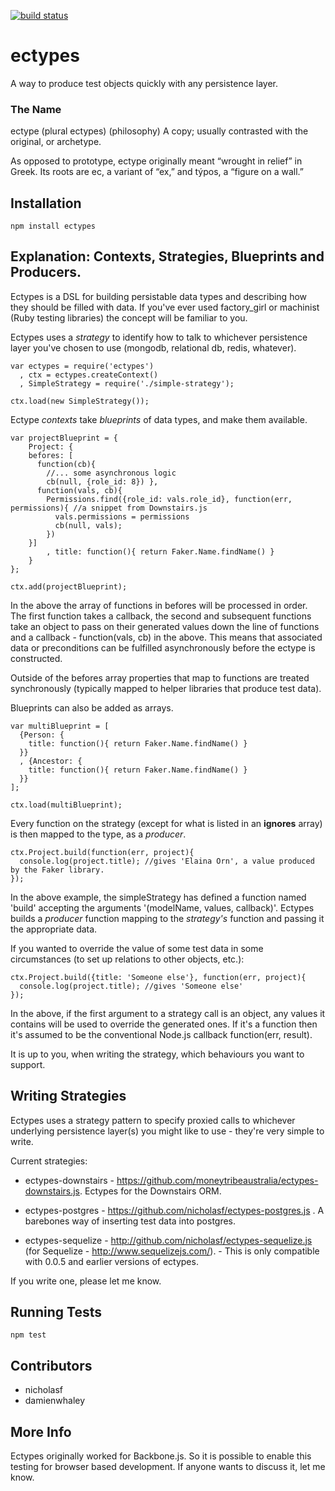  [![build status](https://secure.travis-ci.org/nicholasf/ectypes.js.png)](http://travis-ci.org/nicholasf/ectypes.js)

# ectypes
A way to produce test objects quickly with any persistence layer.

### The Name

ectype (plural ectypes)
(philosophy) A copy; usually contrasted with the original, or archetype.  

As opposed to prototype, ectype originally meant “wrought in relief” in Greek. Its roots are ec, a variant of “ex,” and týpos, a “figure on a wall.”

## Installation

```
npm install ectypes
```

## Explanation: Contexts, Strategies, Blueprints and Producers.

Ectypes is a DSL for building persistable data types and describing how they should be filled with data. If you've ever used factory_girl or machinist (Ruby testing libraries) the concept will be familiar to you.

Ectypes uses a *strategy* to identify how to talk to whichever persistence layer you've chosen to use (mongodb, relational db, redis, whatever).

```
var ectypes = require('ectypes')
  , ctx = ectypes.createContext()
  , SimpleStrategy = require('./simple-strategy');

ctx.load(new SimpleStrategy());

```

Ectype *contexts* take *blueprints* of data types, and make them available.

```
var projectBlueprint = {
	Project: {
    befores: [
      function(cb){ 
        //... some asynchronous logic
        cb(null, {role_id: 8}) },
      function(vals, cb){
        Permissions.find({role_id: vals.role_id}, function(err, permissions){ //a snippet from Downstairs.js
          vals.permissions = permissions
          cb(null, vals);
        })
    }]
		, title: function(){ return Faker.Name.findName() }
	}
};

ctx.add(projectBlueprint);
```

In the above the array of functions in befores will be processed in order. The first function takes a callback, the second and subsequent functions take an object to pass on their generated values down the line of functions and a callback - function(vals, cb) in the above. This means that associated data or preconditions can be fulfilled asynchronously before the ectype is constructed.

Outside of the befores array properties that map to functions are treated synchronously (typically mapped to helper libraries that produce test data).

Blueprints can also be added as arrays.

```
var multiBlueprint = [
  {Person: {
    title: function(){ return Faker.Name.findName() }
  }}
  , {Ancestor: {
    title: function(){ return Faker.Name.findName() }
  }}
];

ctx.load(multiBlueprint);
```

Every function on the strategy (except for what is listed in an **ignores** array) is then mapped to the type, as a *producer*.

```
ctx.Project.build(function(err, project){ 
  console.log(project.title); //gives 'Elaina Orn', a value produced by the Faker library.
});

```

In the above example, the simpleStrategy has defined a function named 'build' accepting the arguments '(modelName, values, callback)'. Ectypes builds a *producer* function mapping to the *strategy's* function and passing it the appropriate data.

If you wanted to override the value of some test data in some circumstances (to set up relations to other objects, etc.):

```
ctx.Project.build({title: 'Someone else'}, function(err, project){ 
  console.log(project.title); //gives 'Someone else'
});
```

In the above, if the first argument to a strategy call is an object, any values it contains will be used to override the generated ones. If it's a function then it's assumed to be the conventional Node.js callback function(err, result).

It is up to you, when writing the strategy, which behaviours you want to support.

## Writing Strategies

Ectypes uses a strategy pattern to specify proxied calls to whichever underlying persistence layer(s) you might like to use - they're very simple to write. 


Current strategies:

* ectypes-downstairs - https://github.com/moneytribeaustralia/ectypes-downstairs.js. Ectypes for the Downstairs ORM.

* ectypes-postgres - https://github.com/nicholasf/ectypes-postgres.js . A barebones way of inserting test data into postgres.

* ectypes-sequelize - http://github.com/nicholasf/ectypes-sequelize.js (for Sequelize - http://www.sequelizejs.com/). - This is only compatible with 0.0.5 and earlier versions of ectypes.


If you write one, please let me know.

## Running Tests

```
npm test 
```

## Contributors

* nicholasf
* damienwhaley 


## More Info

Ectypes originally worked for Backbone.js. So it is possible to enable this testing for browser based development. If anyone wants to discuss it, let me know.
